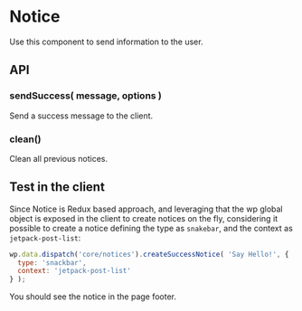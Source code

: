 # Notice

Use this component to send information to the user.

## API

### sendSuccess( message, options )

Send a success message to the client.

### clean()

Clean all previous notices.

## Test in the client

Since Notice is Redux based approach, and leveraging that the wp global object is exposed in the client to create notices on the fly, considering it possible to create a notice defining the type as `snakebar`, and the context as `jetpack-post-list`:

```js
wp.data.dispatch('core/notices').createSuccessNotice( 'Say Hello!', {
  type: 'snackbar',
  context: 'jetpack-post-list'
} );
```

You should see the notice in the page footer.